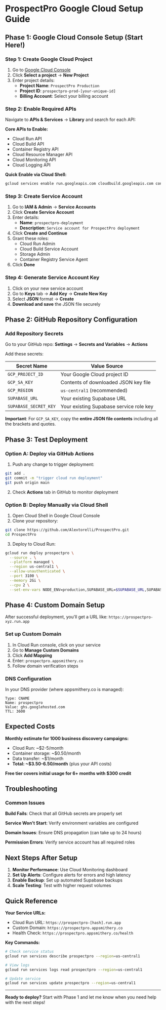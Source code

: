 # ProspectPro Google Cloud Setup Guide

## Phase 1: Google Cloud Console Setup (Start Here!)

### Step 1: Create Google Cloud Project

1. Go to [Google Cloud Console](https://console.cloud.google.com)
2. Click **Select a project** → **New Project**
3. Enter project details:
   - **Project Name**: `ProspectPro Production`
   - **Project ID**: `prospectpro-prod-[your-unique-id]`
   - **Billing Account**: Select your billing account

### Step 2: Enable Required APIs

Navigate to **APIs & Services** → **Library** and search for each API:

**Core APIs to Enable:**

- Cloud Run API
- Cloud Build API
- Container Registry API
- Cloud Resource Manager API
- Cloud Monitoring API
- Cloud Logging API

**Quick Enable via Cloud Shell:**

```bash
gcloud services enable run.googleapis.com cloudbuild.googleapis.com containerregistry.googleapis.com monitoring.googleapis.com logging.googleapis.com
```

### Step 3: Create Service Account

1. Go to **IAM & Admin** → **Service Accounts**
2. Click **Create Service Account**
3. Enter details:
   - **Name**: `prospectpro-deployment`
   - **Description**: `Service account for ProspectPro deployment`
4. Click **Create and Continue**
5. Grant these roles:
   - Cloud Run Admin
   - Cloud Build Service Account
   - Storage Admin
   - Container Registry Service Agent
6. Click **Done**

### Step 4: Generate Service Account Key

1. Click on your new service account
2. Go to **Keys** tab → **Add Key** → **Create New Key**
3. Select **JSON** format → **Create**
4. **Download and save** the JSON file securely

## Phase 2: GitHub Repository Configuration

### Add Repository Secrets

Go to your GitHub repo: **Settings** → **Secrets and Variables** → **Actions**

Add these secrets:

| Secret Name | Value Source |
|-------------|--------------|
| `GCP_PROJECT_ID` | Your Google Cloud project ID |
| `GCP_SA_KEY` | Contents of downloaded JSON key file |
| `GCP_REGION` | `us-central1` (recommended) |
| `SUPABASE_URL` | Your existing Supabase URL |
| `SUPABASE_SECRET_KEY` | Your existing Supabase service role key |

**Important**: For `GCP_SA_KEY`, copy the **entire JSON file contents** including all the brackets and quotes.

## Phase 3: Test Deployment

### Option A: Deploy via GitHub Actions

1. Push any change to trigger deployment:

```bash
git add .
git commit -m "trigger cloud run deployment"
git push origin main
```

2. Check **Actions** tab in GitHub to monitor deployment

### Option B: Deploy Manually via Cloud Shell

1. Open Cloud Shell in Google Cloud Console
2. Clone your repository:

```bash
git clone https://github.com/Alextorelli/ProspectPro.git
cd ProspectPro
```

3. Deploy to Cloud Run:

```bash
gcloud run deploy prospectpro \
  --source . \
  --platform managed \
  --region us-central1 \
  --allow-unauthenticated \
  --port 3100 \
  --memory 2Gi \
  --cpu 2 \
  --set-env-vars NODE_ENV=production,SUPABASE_URL=$SUPABASE_URL,SUPABASE_SECRET_KEY=$SUPABASE_SECRET_KEY
```

## Phase 4: Custom Domain Setup

After successful deployment, you'll get a URL like: `https://prospectpro-xyz.run.app`

### Set up Custom Domain

1. In Cloud Run console, click on your service
2. Go to **Manage Custom Domains**
3. Click **Add Mapping**
4. Enter: `prospectpro.appsmithery.co`
5. Follow domain verification steps

### DNS Configuration

In your DNS provider (where appsmithery.co is managed):

```text
Type: CNAME
Name: prospectpro
Value: ghs.googlehosted.com
TTL: 3600
```

## Expected Costs

**Monthly estimate for 1000 business discovery campaigns:**

- Cloud Run: ~$2-5/month
- Container storage: ~$0.50/month
- Data transfer: ~$1/month
- **Total: ~$3.50-6.50/month** (plus your API costs)

**Free tier covers initial usage for 6+ months with $300 credit**

## Troubleshooting

### Common Issues

**Build Fails**: Check that all GitHub secrets are properly set

**Service Won't Start**: Verify environment variables are configured

**Domain Issues**: Ensure DNS propagation (can take up to 24 hours)

**Permission Errors**: Verify service account has all required roles

## Next Steps After Setup

1. **Monitor Performance**: Use Cloud Monitoring dashboard
2. **Set Up Alerts**: Configure alerts for errors and high latency
3. **Enable Backup**: Set up automated Supabase backups
4. **Scale Testing**: Test with higher request volumes

## Quick Reference

**Your Service URLs:**

- Cloud Run URL: `https://prospectpro-[hash].run.app`
- Custom Domain: `https://prospectpro.appsmithery.co`
- Health Check: `https://prospectpro.appsmithery.co/health`

**Key Commands:**

```bash
# Check service status
gcloud run services describe prospectpro --region=us-central1

# View logs
gcloud run services logs read prospectpro --region=us-central1

# Update service
gcloud run services update prospectpro --region=us-central1
```

---

**Ready to deploy?** Start with Phase 1 and let me know when you need help with the next steps! 
 